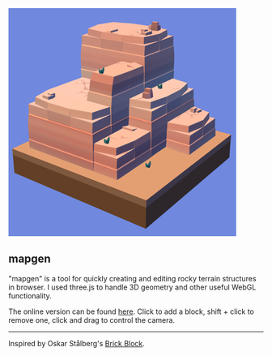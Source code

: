![](./images/pic0.png)

mapgen
------------
"mapgen" is a tool for quickly creating and editing rocky terrain structures in browser.
I used three.js to handle 3D geometry and other useful WebGL functionality.

The online version can be found [here](https://ebogo1.github.io/mapgen/).
Click to add a block, shift + click to remove one, click and drag to control the camera.

------------
Inspired by Oskar Stålberg's [Brick Block](http://oskarstalberg.com/game/house/index.html).
